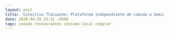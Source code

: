 ```yaml
---
layout: post
title: 'Colectivo Tlacuache: Plataforma independiente de comida a domicilio'
date: 2020-04-26 23:21 -0500
tags: comida restaurantes consume-local comprar
---
```

